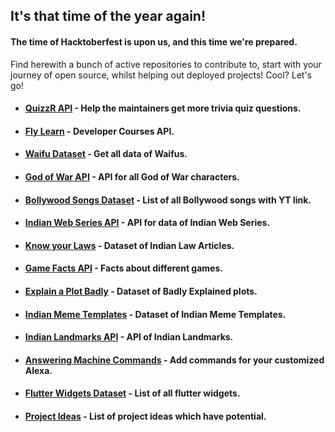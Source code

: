 ## It's that time of the year again!
#### The time of Hacktoberfest is upon us, and this time we're prepared.
Find herewith a bunch of active repositories to contribute to, start with your journey of open source, whilst helping out deployed projects! Cool? Let's go!

- #### <a href="https://github.com/alfhad/QuizzR-API">QuizzR API</a> - Help the maintainers get more trivia quiz questions.
- #### <a href="https://github.com/GDSC-BSIOTR/Fly-Learn/blob/main/index.json">Fly Learn</a> - Developer Courses API.
- #### <a href="https://github.com/swarangi203/Waifu-API/tree/master">Waifu Dataset</a> - Get all data of Waifus.
- #### <a href="https://github.com/gdscwce/God-of-war-api">God of War API</a> - API for all God of War characters.
- #### <a href="https://github.com/gdscwce/Bollywood-songs-for-you">Bollywood Songs Dataset</a> - List of all Bollywood songs with YT link.
- #### <a href="https://github.com/gdscwce/Indian-Web-Series-API">Indian Web Series API</a> - API for data of Indian Web Series.
- #### <a href="https://github.com/GDSC-BSIOTR/Know_your_laws.git">Know your Laws</a> - Dataset of Indian Law Articles.
- #### <a href="https://github.com/gdscwce/Game-Facts-API">Game Facts API</a> - Facts about different games.
- #### <a href="https://github.com/gdscwce/Explain-a-Plot-Badly">Explain a Plot Badly</a> - Dataset of Badly Explained plots.
- #### <a href="https://github.com/gdscwce/Indian-Meme-Templates">Indian Meme Templates</a> - Dataset of Indian Meme Templates.
- #### <a href="https://github.com/gdscwce/Indian-Landmarks-API-">Indian Landmarks API</a> - API of Indian Landmarks.
- #### <a href="https://github.com/Anuja2512/Answering_Machine">Answering Machine Commands</a> - Add commands for your customized Alexa.
- #### <a href="https://github.com/GDSC-BSIOTR/Flutter-Widgets">Flutter Widgets Dataset</a> - List of all flutter widgets.
- #### <a href="https://github.com/GDSC-BSIOTR/Project-Ideas">Project Ideas</a> - List of project ideas which have potential.
